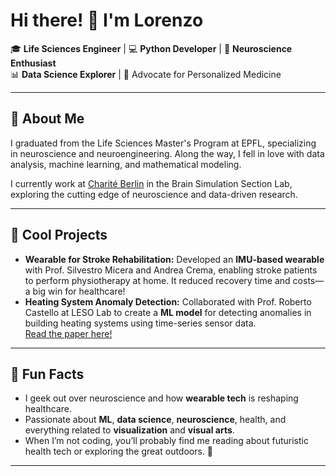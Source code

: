 # Hi there! 👋 I'm Lorenzo

🎓 **Life Sciences Engineer** | 💻 **Python Developer** | 🧠 **Neuroscience Enthusiast**  
📊 **Data Science Explorer** | 🚀 Advocate for Personalized Medicine  

---

## 🌟 About Me

I graduated from the Life Sciences Master's Program at EPFL, specializing in neuroscience and neuroengineering. Along the way, I fell in love with data analysis, machine learning, and mathematical modeling.  

I currently work at [Charité Berlin](https://www.brainsimulation.org/bsw/) in the Brain Simulation Section Lab, exploring the cutting edge of neuroscience and data-driven research.  

---

## 🚀 Cool Projects

- **Wearable for Stroke Rehabilitation:** Developed an **IMU-based wearable** with Prof. Silvestro Micera and Andrea Crema, enabling stroke patients to perform physiotherapy at home. It reduced recovery time and costs—a big win for healthcare!  
- **Heating System Anomaly Detection:** Collaborated with Prof. Roberto Castello at LESO Lab to create a **ML model** for detecting anomalies in building heating systems using time-series sensor data.  
  [Read the paper here!](https://iopscience.iop.org/article/10.1088/1742-6596/2042/1/012027/meta)  

---

## 🤩 Fun Facts

- I geek out over neuroscience and how **wearable tech** is reshaping healthcare.  
- Passionate about **ML**, **data science**, **neuroscience**, health, and everything related to **visualization** and **visual arts**. 
- When I’m not coding, you’ll probably find me reading about futuristic health tech or exploring the great outdoors. 🌿  

---
